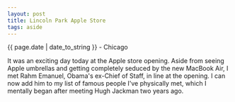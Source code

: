 ```yaml
---
layout: post
title: Lincoln Park Apple Store
tags: aside
---
```


<p class="meta">{{ page.date | date_to_string }} - Chicago</p>

It was an exciting day today at the Apple store opening. Aside from seeing Apple umbrellas and getting completely seduced by the new MacBook Air, I met Rahm Emanuel, Obama's ex-Chief of Staff, in line at the opening. I can now add him to my list of famous people I've physically met, which I mentally began after meeting Hugh Jackman two years ago.